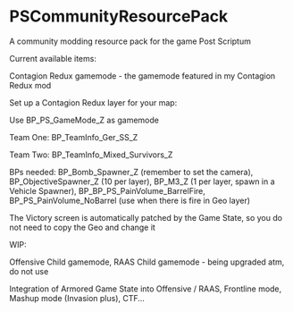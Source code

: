 # PSCommunityResourcePack

A community modding resource pack for the game Post Scriptum

Current available items:

Contagion Redux gamemode - the gamemode featured in my Contagion Redux mod

Set up a Contagion Redux layer for your map:

Use BP_PS_GameMode_Z as gamemode

Team One: BP_TeamInfo_Ger_SS_Z

Team Two: BP_TeamInfo_Mixed_Survivors_Z

BPs needed: BP_Bomb_Spawner_Z (remember to set the camera), BP_ObjectiveSpawner_Z (10 per layer), BP_M3_Z (1 per layer, spawn in a Vehicle Spawner), BP_BP_PS_PainVolume_BarrelFire, BP_PS_PainVolume_NoBarrel (use when there is fire in Geo layer)

The Victory screen is automatically patched by the Game State, so you do not need to copy the Geo and change it

WIP:

Offensive Child gamemode, RAAS Child gamemode - being upgraded atm, do not use

Integration of Armored Game State into Offensive / RAAS, Frontline mode, Mashup mode (Invasion plus), CTF...
